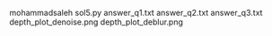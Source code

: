 mohammadsaleh
sol5.py
answer_q1.txt
answer_q2.txt
answer_q3.txt
depth_plot_denoise.png
depth_plot_deblur.png